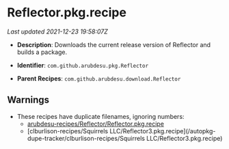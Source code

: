 # Reflector.pkg.recipe

_Last updated 2021-12-23 19:58:07Z_

- **Description**: Downloads the current release version of Reflector and builds a package.

- **Identifier**: `com.github.arubdesu.pkg.Reflector`

- **Parent Recipes**: `com.github.arubdesu.download.Reflector`

## Warnings

- These recipes have duplicate filenames, ignoring numbers:
    - [arubdesu-recipes/Reflector/Reflector.pkg.recipe](/autopkg-dupe-tracker/arubdesu-recipes/Reflector/Reflector.pkg.recipe)
    - [clburlison-recipes/Squirrels LLC/Reflector3.pkg.recipe](/autopkg-dupe-tracker/clburlison-recipes/Squirrels LLC/Reflector3.pkg.recipe)